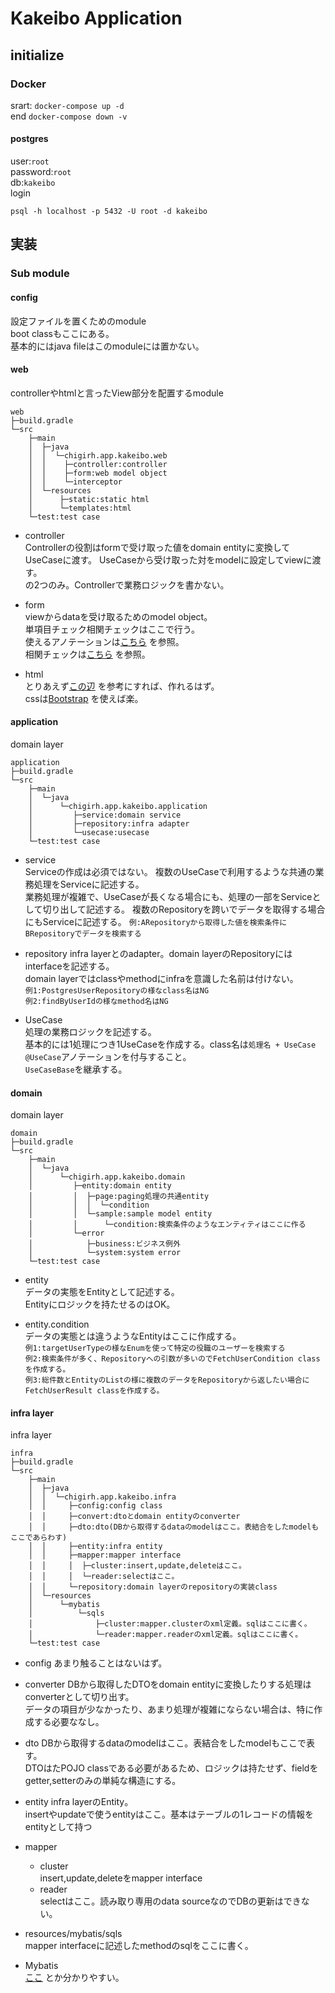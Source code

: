 # Kakeibo Application

## initialize

### Docker

srart:
```docker-compose up -d```  
end
```docker-compose down -v```

#### postgres
user:```root```  
password:```root```  
db:```kakeibo```  
login  
```
psql -h localhost -p 5432 -U root -d kakeibo
```

## 実装
### Sub module
#### config
設定ファイルを置くためのmodule  
boot classもここにある。  
基本的にはjava fileはこのmoduleには置かない。

#### web
controllerやhtmlと言ったView部分を配置するmodule
```
web
├─build.gradle
└─src
    ├─main
    │  ├─java
    │  │  └─chigirh.app.kakeibo.web
    │  │    ├─controller:controller
    │  │    ├─form:web model object
    │  │    └─interceptor
    │  └─resources
    │      ├─static:static html
    │      └─templates:html
    └─test:test case
```
- controller  
  Controllerの役割はformで受け取った値をdomain entityに変換してUseCaseに渡す。
  UseCaseから受け取った対をmodelに設定してviewに渡す。  
  の2つのみ。Controllerで業務ロジックを書かない。
  
- form  
  viewからdataを受け取るためのmodel object。  
  単項目チェック相関チェックはここで行う。  
  使えるアノテーションは[こちら](https://spring.pleiades.io/specifications/platform/8/apidocs/javax/validation/constraints/package-summary.html)
  を参照。  
  相関チェックは[こちら](https://www.purin-it.com/spring-boot-web-check-form)
  を参照。
  
- html  
  とりあえず[この辺](https://qiita.com/NagaokaKenichi/items/c6d1b76090ef5ef39482)
  を参考にすれば、作れるはず。  
  cssは[Bootstrap](https://getbootstrap.jp/docs/4.3/getting-started/introduction/)
  を使えば楽。
  

#### application
domain layer
```
application
├─build.gradle
└─src
    ├─main
    │  └─java
    │      └─chigirh.app.kakeibo.application
    │         ├─service:domain service
    │         ├─repository:infra adapter
    │         └─usecase:usecase
    └─test:test case
```
- service  
  Serviceの作成は必須ではない。
  複数のUseCaseで利用するような共通の業務処理をServiceに記述する。  
  業務処理が複雑で、UseCaseが長くなる場合にも、処理の一部をServiceとして切り出して記述する。
  複数のRepositoryを跨いでデータを取得する場合にもServiceに記述する。
  `例:ARepositoryから取得した値を検索条件にBRepositoryでデータを検索する`
  
- repository
  infra layerとのadapter。domain layerのRepositoryにはinterfaceを記述する。  
  domain layerではclassやmethodにinfraを意識した名前は付けない。  
  `例1:PostgresUserRepositoryの様なclass名はNG`  
  `例2:findByUserIdの様なmethod名はNG`
  
- UseCase  
  処理の業務ロジックを記述する。  
  基本的には1処理につき1UseCaseを作成する。class名は`処理名 + UseCase`  
  `@UseCase`アノテーションを付与すること。  
  `UseCaseBase`を継承する。
#### domain
domain layer
```
domain
├─build.gradle
└─src
    ├─main
    │  └─java
    │      └─chigirh.app.kakeibo.domain
    │         ├─entity:domain entity
    │         │  ├─page:paging処理の共通entity
    │         │  │  └─condition
    │         │  └─sample:sample model entity
    │         │      └─condition:検索条件のようなエンティティはここに作る
    │         └─error
    │            ├─business:ビジネス例外
    │            └─system:system error
    └─test:test case
```
- entity  
  データの実態をEntityとして記述する。  
  Entityにロジックを持たせるのはOK。
  
- entity.condition  
  データの実態とは違うようなEntityはここに作成する。  
  `例1:targetUserTypeの様なEnumを使って特定の役職のユーザーを検索する`  
  `例2:検索条件が多く、Repositoryへの引数が多いのでFetchUserCondition classを作成する。`  
  `例3:総件数とEntityのListの様に複数のデータをRepositoryから返したい場合にFetchUserResult classを作成する。`
#### infra layer
infra layer
```
infra
├─build.gradle
└─src
    ├─main
    │  ├─java
    │  │  └─chigirh.app.kakeibo.infra
    │  │     ├─config:config class
    │  │     ├─convert:dtoとdomain entityのconverter
    │  │     ├─dto:dto(DBから取得するdataのmodelはここ。表結合をしたmodelもここであらわす)
    │  │     ├─entity:infra entity
    │  │     ├─mapper:mapper interface
    │  │     │  ├─cluster:insert,update,deleteはここ。
    │  │     │  └─reader:selectはここ。
    │  │     └─repository:domain layerのrepositoryの実装class
    │  └─resources
    │      └─mybatis
    │          └─sqls
    │              ├─cluster:mapper.clusterのxml定義。sqlはここに書く。
    │              └─reader:mapper.readerのxml定義。sqlはここに書く。
    └─test:test case
```
- config
  あまり触ることはないはず。
  
- converter
  DBから取得したDTOをdomain entityに変換したりする処理はconverterとして切り出す。  
  データの項目が少なかったり、あまり処理が複雑にならない場合は、特に作成する必要ななし。 
  
- dto
  DBから取得するdataのmodelはここ。表結合をしたmodelもここで表す。  
  DTOはたPOJO classである必要があるため、ロジックは持たせず、fieldをgetter,setterのみの単純な構造にする。
  
- entity
  infra layerのEntity。  
  insertやupdateで使うentityはここ。基本はテーブルの1レコードの情報をentityとして持つ
  
- mapper
  - cluster  
    insert,update,deleteをmapper interface
  - reader  
    selectはここ。読み取り専用のdata sourceなのでDBの更新はできない。
    
- resources/mybatis/sqls  
  mapper interfaceに記述したmethodのsqlをここに書く。
  
- Mybatis  
  [ここ](https://qiita.com/kazuki43zoo/items/ea79e206d7c2e990e478)
  とか分かりやすい。